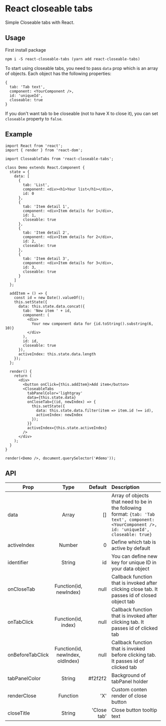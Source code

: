 # React closeable tabs

Simple Closeable tabs with React. 

## Usage

First install package
```
npm i -S react-closeable-tabs (yarn add react-closeable-tabs)
```

To start using closeable tabs, you need to pass `data` prop which is an array of objects. Each object has the following properties:
```
{
  tab: 'Tab text', 
  component: <YourComponent />, 
  id: 'uniqueId', 
  closeable: true
}
```
If you don't want tab to be closeable (not to have X to close it), you can set `closeable` property to `false`.

## Example
```JSX
import React from 'react';
import { render } from 'react-dom';

import CloseableTabs from 'react-closeable-tabs';

class Demo extends React.Component {
  state = {
    data: [
      {
        tab: 'List',
        component: <div><h1>Your list</h1></div>,
        id: 0
      },
      {
        tab: 'Item detail 1',
        component: <div>Item details for 1</div>,
        id: 1,
        closeable: true
      },
      {
        tab: 'Item detail 2',
        component: <div>Item details for 2</div>,
        id: 2,
        closeable: true
      },
      {
        tab: 'Item detail 3',
        component: <div>Item details for 3</div>,
        id: 3,
        closeable: true
      }
    ]
  };

  addItem = () => {
    const id = new Date().valueOf();
    this.setState({
      data: this.state.data.concat({
        tab: 'New item ' + id,
        component: (
          <div>
            Your new component data for {id.toString().substring(6, 10)}
          </div>
        ),
        id: id,
        closeable: true
      }),
      activeIndex: this.state.data.length
    });
  };

  render() {
    return (
      <div>
        <button onClick={this.addItem}>Add item</button>
        <CloseableTabs
          tabPanelColor='lightgray'
          data={this.state.data}
          onCloseTab={(id, newIndex) => {
            this.setState({
              data: this.state.data.filter(item => item.id !== id),
              activeIndex: newIndex
            });
          }}
          activeIndex={this.state.activeIndex}
        />
      </div>
    );
  }
}

render(<Demo />, document.querySelector('#demo'));
```

## API

| Prop        | Type           | Default  | Description |
| ------------- |:-------------:| -----:| :--------|
| data     | Array | [] | Array of objects that need to be in the following format: `{tab: 'Tab text', component: <YourComponent />, id: 'uniqueId', closeable: true}`|
| activeIndex      | Number      |   0 | Define which tab is active by default |
| identifier | String      |    id | You can define new key for unique ID in your data object |
| onCloseTab | Function(id, newIndex) | null | Callback function that is invoked after clicking close tab. It passes id of closed object tab |
| onTabClick | Function(id, index) | null | Callback function that is invoked after clicking tab. It passes id of clicked tab |
| onBeforeTabClick | Function(id, newIndex, oldIndex) | null | Callback function that is invoked before clicking tab. It passes id of clicked tab |
| tabPanelColor | String | #f2f2f2 | Background of tabPanel holder |
| renderClose | Function | 'X' | Custom conten render of close button |
| closeTitle | String | 'Close tab' | Close button tooltip text |
